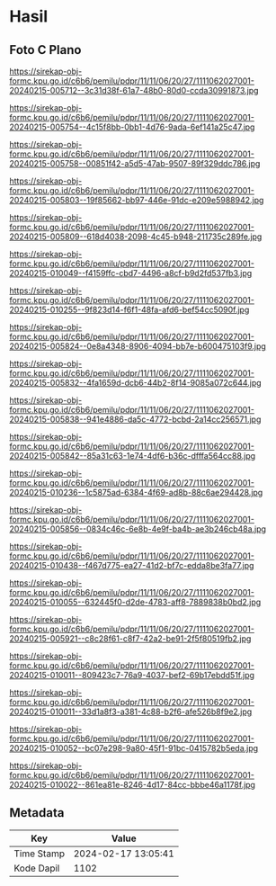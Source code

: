 # Hasil

## Foto C Plano

https://sirekap-obj-formc.kpu.go.id/c6b6/pemilu/pdpr/11/11/06/20/27/1111062027001-20240215-005712--3c31d38f-61a7-48b0-80d0-ccda30991873.jpg

https://sirekap-obj-formc.kpu.go.id/c6b6/pemilu/pdpr/11/11/06/20/27/1111062027001-20240215-005754--4c15f8bb-0bb1-4d76-9ada-6ef141a25c47.jpg

https://sirekap-obj-formc.kpu.go.id/c6b6/pemilu/pdpr/11/11/06/20/27/1111062027001-20240215-005758--00851f42-a5d5-47ab-9507-89f329ddc786.jpg

https://sirekap-obj-formc.kpu.go.id/c6b6/pemilu/pdpr/11/11/06/20/27/1111062027001-20240215-005803--19f85662-bb97-446e-91dc-e209e5988942.jpg

https://sirekap-obj-formc.kpu.go.id/c6b6/pemilu/pdpr/11/11/06/20/27/1111062027001-20240215-005809--618d4038-2098-4c45-b948-211735c289fe.jpg

https://sirekap-obj-formc.kpu.go.id/c6b6/pemilu/pdpr/11/11/06/20/27/1111062027001-20240215-010049--f4159ffc-cbd7-4496-a8cf-b9d2fd537fb3.jpg

https://sirekap-obj-formc.kpu.go.id/c6b6/pemilu/pdpr/11/11/06/20/27/1111062027001-20240215-010255--9f823d14-f6f1-48fa-afd6-bef54cc5090f.jpg

https://sirekap-obj-formc.kpu.go.id/c6b6/pemilu/pdpr/11/11/06/20/27/1111062027001-20240215-005824--0e8a4348-8906-4094-bb7e-b600475103f9.jpg

https://sirekap-obj-formc.kpu.go.id/c6b6/pemilu/pdpr/11/11/06/20/27/1111062027001-20240215-005832--4fa1659d-dcb6-44b2-8f14-9085a072c644.jpg

https://sirekap-obj-formc.kpu.go.id/c6b6/pemilu/pdpr/11/11/06/20/27/1111062027001-20240215-005838--941e4886-da5c-4772-bcbd-2a14cc256571.jpg

https://sirekap-obj-formc.kpu.go.id/c6b6/pemilu/pdpr/11/11/06/20/27/1111062027001-20240215-005842--85a31c63-1e74-4df6-b36c-dfffa564cc88.jpg

https://sirekap-obj-formc.kpu.go.id/c6b6/pemilu/pdpr/11/11/06/20/27/1111062027001-20240215-010236--1c5875ad-6384-4f69-ad8b-88c6ae294428.jpg

https://sirekap-obj-formc.kpu.go.id/c6b6/pemilu/pdpr/11/11/06/20/27/1111062027001-20240215-005856--0834c46c-6e8b-4e9f-ba4b-ae3b246cb48a.jpg

https://sirekap-obj-formc.kpu.go.id/c6b6/pemilu/pdpr/11/11/06/20/27/1111062027001-20240215-010438--f467d775-ea27-41d2-bf7c-edda8be3fa77.jpg

https://sirekap-obj-formc.kpu.go.id/c6b6/pemilu/pdpr/11/11/06/20/27/1111062027001-20240215-010055--632445f0-d2de-4783-aff8-7889838b0bd2.jpg

https://sirekap-obj-formc.kpu.go.id/c6b6/pemilu/pdpr/11/11/06/20/27/1111062027001-20240215-005921--c8c28f61-c8f7-42a2-be91-2f5f80519fb2.jpg

https://sirekap-obj-formc.kpu.go.id/c6b6/pemilu/pdpr/11/11/06/20/27/1111062027001-20240215-010011--809423c7-76a9-4037-bef2-69b17ebdd51f.jpg

https://sirekap-obj-formc.kpu.go.id/c6b6/pemilu/pdpr/11/11/06/20/27/1111062027001-20240215-010011--33d1a8f3-a381-4c88-b2f6-afe526b8f9e2.jpg

https://sirekap-obj-formc.kpu.go.id/c6b6/pemilu/pdpr/11/11/06/20/27/1111062027001-20240215-010052--bc07e298-9a80-45f1-91bc-0415782b5eda.jpg

https://sirekap-obj-formc.kpu.go.id/c6b6/pemilu/pdpr/11/11/06/20/27/1111062027001-20240215-010022--861ea81e-8246-4d17-84cc-bbbe46a1178f.jpg


## Metadata

| Key        | Value               |
| ---------- | ------------------- |
| Time Stamp | 2024-02-17 13:05:41 |
| Kode Dapil | 1102                |



